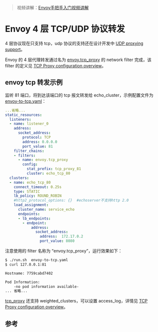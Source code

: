 >视频讲解：[Envoy手把手入门视频讲解](https://study.163.com/course/courseMain.htm?share=2&shareId=400000000376006&courseId=1209487865&_trace_c_p_k2_=18c88dad391f427b9e40e0795d8d939d)

<!-- toc -->

# Envoy 4 层 TCP/UDP 协议转发

4 层协议现在只支持 tcp，udp 协议的支持还在设计开发中 [UDP proxying support][2]。

Envoy 的 4 层代理转发通过名为 [envoy.tcp_proxy](./network-filter.md) 的 network filter 完成，该 filter 的定义见 [TCP Proxy configuration overview][1]。

## envoy tcp 转发示例

监听 81  端口，将到达该端口的 tcp 报文转发给 echo_cluster，示例配置文件为 [envoy-to-tcp.yaml][2]：

```yaml
...省略...
static_resources:
  listeners:
  - name: listener_0
    address:
      socket_address:
        protocol: TCP
        address: 0.0.0.0
        port_value: 81
    filter_chains:
    - filters:
      - name: envoy.tcp_proxy
        config:
          stat_prefix: tcp_proxy_81
          cluster: echo_tcp_80
  clusters:
  - name: echo_tcp_80
    connect_timeout: 0.25s
    type: STATIC
    lb_policy: ROUND_ROBIN
    #http2_protocol_options: {}  #echoserver不支持http 2.0
    load_assignment:
      cluster_name: service_echo
      endpoints:
      - lb_endpoints:
        - endpoint:
            address:
              socket_address:
                address:  172.17.0.2
                port_value: 8080
```

注意使用的 filter 名称为 “envoy.tcp_proxy”，运行效果如下：

```sh
$ ./run.sh  envoy-to-tcp.yaml
$ curl 127.0.0.1:81

Hostname: 7759cabd7402

Pod Information:
	-no pod information available-
... 省略...
```

[tcp_proxy][1] 还支持 weighted_clusters，可以设置 access_log，详情见 [TCP Proxy configuration overview][1]。

## 参考

[1]: https://www.envoyproxy.io/docs/envoy/v1.11.0/api-v2/config/filter/network/tcp_proxy/v2/tcp_proxy.proto#envoy-api-msg-config-filter-network-tcp-proxy-v2-tcpproxy  "TCP Proxy configuration overview"
[2]: https://github.com/introclass/go-code-example/blob/master/envoydev/xds/envoy-docker-run/envoy-to-tcp.yaml "envoy-to-tcp.yaml"
[3]: https://github.com/envoyproxy/envoy/issues/492 "UDP proxying support"
